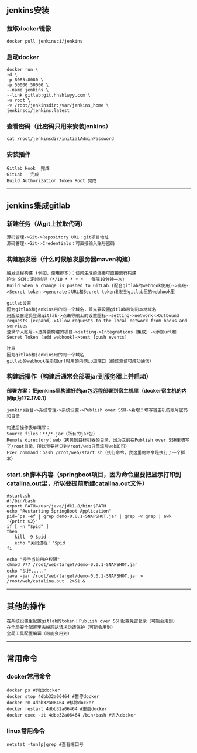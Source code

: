 ## jenkins安装

### 拉取docker镜像
```
docker pull jenkinsci/jenkins
```

### 启动docker
```
docker run \
-d \
-p 8083:8080 \
-p 50000:50000 \
--name jenkins \
--link gitlab:git.hnshlwyy.com \
-u root \
-v /root/jenkinsdir:/var/jenkins_home \
jenkinsci/jenkins:latest
```

### 查看密码（此密码只用来安装jenkins）
```
cat /root/jenkinsdir/initialAdminPassword
```

### 安装插件
```
Gitlab Hook	 完成
GitLab	 完成
Build Authorization Token Root 完成
```

---

## jenkins集成gitlab

### 新建任务（从git上拉取代码）
```
源码管理->Git->Repository URL：git项目地址
源码管理->Git->Credentials：可直接输入账号密码
```

### 构建触发器（什么时候触发服务器maven构建）
```
触发远程构建 (例如，使用脚本)：访问生成的连接可直接进行构建
轮询 SCM：定时构建（*/10 * * * *   每隔10分钟一次）
Build when a change is pushed to GitLab.(配合gitlab的webhook使用)->高级->Secret token->generate：URL和Secret token复制到gitlab里的webhook里

gitlab设置
因为gitlab和jenkins用的同一个域名，首先要设置gitlab可访问本地域名
用超级管理员登录gitlab->点击导航上的设置图标->setting->network->Outbound requests [expand]->Allow requests to the local network from hooks and services
登录个人账号->选择要构建的项目->setting->Integrations（集成）->添加url和Secret Token [add webhook]->test [push events]

注意
因为gitlab和jenkins用的同一个域名
gitlab的webhook在添加url时用的内网ip加端口（经过测试可成功通信）
```

### 构建后操作（构建后通常会部署jar到服务器上并启动）
**部署方案：把jenkins里构建好的jar包远程部署到宿主机里（docker宿主机的内网ip为172.17.0.1）**
```
jenkins后台->系统管理->系统设置->Publish over SSH->新增：填写宿主机的账号密码和目录

构建后操作表单填写：
Source files：**/*.jar（所有的jar包）
Remote directory：web（拷贝到目标机器的目录，因为之前在Publish over SSH里填写了/root目录，所以我要拷贝到/root/web只需填写web即可）
Exec command：bash /root/web/start.sh（执行命令，我这里的命令是执行了一个脚本）
```

### start.sh脚本内容（springboot项目，因为命令里要把显示打印到catalina.out里，所以要提前新建catalina.out文件）
```
#start.sh
#!/bin/bash
export PATH=/usr/java/jdk1.8/bin:$PATH
echo "Restarting SpringBoot Application"
pid=`ps -ef | grep demo-0.0.1-SNAPSHOT.jar | grep -v grep | awk '{print $2}'`
if [ -n "$pid" ]
then
   kill -9 $pid
   echo "关闭进程："$pid
fi

echo "授予当前用户权限"
chmod 777 /root/web/target/demo-0.0.1-SNAPSHOT.jar
echo "执行....."
java -jar /root/web/target/demo-0.0.1-SNAPSHOT.jar > /root/web/catalina.out  2>&1 &
```

---

## 其他的操作
```
在系统设置里配置gitlab的token；Publish over SSH配置免密登录（可能会用到）
在全局安全配置里去掉跨站请求伪造保护（可能会用到）
全局工具配置编辑（可能会用到）
```


---
## 常用命令

### docker常用命令
```
docker ps #列出docker
docker stop 4dbb32a06464 #暂停docker
docker rm 4dbb32a06464 #移除docker
docker restart 4dbb32a06464 #重启docker
docker exec -it 4dbb32a06464 /bin/bash #进入docker
```

### linux常用命令
```
netstat -tunlp|grep #查看端口号
```